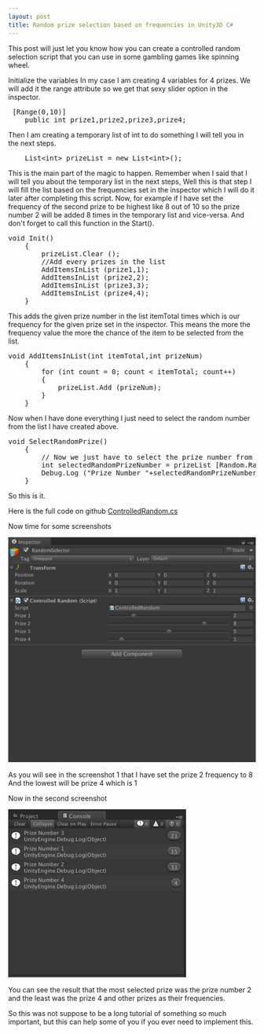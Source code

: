 ```yaml
---
layout: post
title: Random prize selection based on frequencies in Unity3D C#
---
```


This post will just let you know how you can create a controlled random selection script that you can use in some gambling games like spinning wheel.

Initialize the variables 
In my case I am creating 4 variables for 4 prizes.
We will add it the range attribute so we get that sexy slider option in the inspector.



<pre class="brush: csharp; title: ; notranslate" title="">
 [Range(0,10)]
    public int prize1,prize2,prize3,prize4;
</pre>



Then I am creating a temporary list of int to do something I will tell you in the next steps.



<pre class="brush: csharp; title: ; notranslate" title="">
    List&lt;int&gt; prizeList = new List&lt;int&gt;();
</pre>




This is the main part of the magic to happen.
Remember when I said that I will tell you about the temporary list in the next steps,
Well this is that step
I will fill the list based on the frequencies set in the inspector which I will do it later after completing this script.
Now, for example if I have set the frequency of the second prize to be highest like 8 out of 10 so the prize number 2 will be added 8 times in the temporary list and vice-versa.
And don't forget to call this function in the Start().



<pre class="brush: csharp; title: ; notranslate" title="">
void Init()
    {
        prizeList.Clear ();
        //Add every prizes in the list
        AddItemsInList (prize1,1);
        AddItemsInList (prize2,2);
        AddItemsInList (prize3,3);
        AddItemsInList (prize4,4);
    }
</pre>



This adds the given prize number in the list itemTotal times which is our frequency for the given prize set in the inspector.
This means the more the frequency value the more the chance of the item to be selected from the list.



<pre class="brush: csharp; title: ; notranslate" title="">
void AddItemsInList(int itemTotal,int prizeNum)
    {
        for (int count = 0; count < itemTotal; count++) 
        {
            prizeList.Add (prizeNum);
        }
    }
</pre>



 Now when I have done everything I just need to select the random number from the list I have created above.


 
<pre class="brush: csharp; title: ; notranslate" title="">
void SelectRandomPrize()
    {
        // Now we just have to select the prize number from the list which we have created.
        int selectedRandomPrizeNumber = prizeList [Random.Range (0, prizeList.Count)];
        Debug.Log ("Prize Number "+selectedRandomPrizeNumber);
    }
</pre>



So this is it.



Here is the full code on github
[ControlledRandom.cs](https://github.com/prashant-singh/unity_general/blob/master/Scripts/ControlledRandom.cs)

Now time for some screenshots


![Screenshot 1](https://raw.githubusercontent.com/prashant-singh/prashant-singh.github.io/master/img/image00.png)


As you will see in the screenshot 1 that I have set the prize 2 frequency to 8
And the lowest will be prize 4 which is 1

Now in the second screenshot

![Screenshot 2](https://raw.githubusercontent.com/prashant-singh/prashant-singh.github.io/master/img/image01.png)
 
You can see the result that the most selected prize was the prize number 2 and the least was the prize 4 and other prizes as their frequencies.
 
 So this was not suppose to be a long tutorial of something so much important, but this can help some of you if you ever need to implement this.







